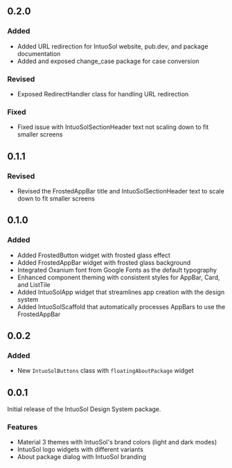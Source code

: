 ## 0.2.0

### Added

- Added URL redirection for IntuoSol website, pub.dev, and package documentation
- Added and exposed change_case package for case conversion

### Revised

- Exposed RedirectHandler class for handling URL redirection

### Fixed

- Fixed issue with IntuoSolSectionHeader text not scaling down to fit smaller screens

## 0.1.1

### Revised

- Revised the FrostedAppBar title and IntuoSolSectionHeader text to scale down to fit smaller screens

## 0.1.0

### Added

- Added FrostedButton widget with frosted glass effect
- Added FrostedAppBar widget with frosted glass background
- Integrated Oxanium font from Google Fonts as the default typography
- Enhanced component theming with consistent styles for AppBar, Card, and ListTile
- Added IntuoSolApp widget that streamlines app creation with the design system
- Added IntuoSolScaffold that automatically processes AppBars to use the FrostedAppBar

## 0.0.2

### Added

- New `IntuoSolButtons` class with `floatingAboutPackage` widget

## 0.0.1

Initial release of the IntuoSol Design System package.

### Features

- Material 3 themes with IntuoSol's brand colors (light and dark modes)
- IntuoSol logo widgets with different variants
- About package dialog with IntuoSol branding
